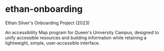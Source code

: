 # ethan-onboarding
Ethan Silver's Onboarding Project (2023)

An accessibility Map program for Queen's University Campus, designed to unify 
accessible resources and building information while retaining a lightweight, simple,
user-accessible interface.